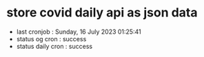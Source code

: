 # store covid daily api as json data

- last cronjob : Sunday, 16 July 2023 01:25:41
- status og cron : success
- status daily cron : success
      
      